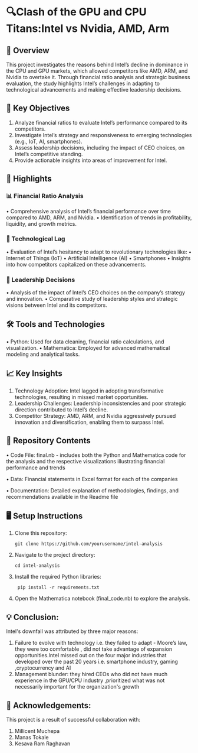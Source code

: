 # 🔍Clash of the GPU and CPU Titans:Intel vs Nvidia, AMD, Arm

## 📖 Overview

This project investigates the reasons behind Intel’s decline in dominance in the CPU and GPU markets, which allowed competitors like AMD, ARM, and Nvidia to overtake it. Through financial ratio analysis and strategic business evaluation, the study highlights Intel’s challenges in adapting to technological advancements and making effective leadership decisions.

## 🎯 Key Objectives
1. Analyze financial ratios to evaluate Intel’s performance compared to its competitors.
2. Investigate Intel’s strategy and responsiveness to emerging technologies (e.g., IoT, AI, smartphones).
3. Assess leadership decisions, including the impact of CEO choices, on Intel’s competitive standing.
4. Provide actionable insights into areas of improvement for Intel.

## 🔑 Highlights

### 📊 Financial Ratio Analysis
•	Comprehensive analysis of Intel’s financial performance over time compared to AMD, ARM, and Nvidia.
•	Identification of trends in profitability, liquidity, and growth metrics.

### 🧠 Technological Lag
•	Evaluation of Intel’s hesitancy to adapt to revolutionary technologies like:
•	Internet of Things (IoT)
•	Artificial Intelligence (AI)
•	Smartphones
•	Insights into how competitors capitalized on these advancements.

### 🏢 Leadership Decisions
•	Analysis of the impact of Intel’s CEO choices on the company’s strategy and innovation.
•	Comparative study of leadership styles and strategic visions between Intel and its competitors.

## 🛠️ Tools and Technologies
•	Python: Used for data cleaning, financial ratio calculations, and visualization.
•	Mathematica: Employed for advanced mathematical modeling and analytical tasks.

## 📈 Key Insights
1.	Technology Adoption: Intel lagged in adopting transformative technologies, resulting in missed market opportunities.
2.	Leadership Challenges: Leadership inconsistencies and poor strategic direction contributed to Intel’s decline.
3.	Competitor Strategy: AMD, ARM, and Nvidia aggressively pursued innovation and diversification, enabling them to surpass Intel.

## 📂 Repository Contents

•	Code File: final.nb - includes both the Python and Mathematica code for the analysis and the respective visualizations illustrating financial performance and trends

•	Data: Financial statements in Excel format for each of the companies

•	Documentation: Detailed explanation of methodologies, findings, and recommendations available in the Readme file

## 🖥️ Setup Instructions
1.	Clone this repository:

 
 		git clone https://github.com/yourusername/intel-analysis


2.	Navigate to the project directory:

   
		cd intel-analysis


4.	Install the required Python libraries:

   
   		 pip install -r requirements.txt


6.	Open the Mathematica notebook (final_code.nb) to explore the analysis.


## 💡 Conclusion:
Intel's downfall was attributed by three major reasons:
1. Failure to evolve with technology i.e. they failed to adapt - Moore’s law, they were too comfortable , did not take advantage of expansion opportunities.Intel missed out on the four major industries that developed over the past 20 years i.e. smartphone industry, gaming ,cryptocurrency and AI
2. Management blunder: they hired CEOs who did not have much experience in the GPU/CPU industry ,prioritized what was not necessarily important for the organization's growth


## 👏 Acknowledgements:  

This project is a result of successful collaboration with:
1. Millicent Muchepa
2. Manas Tokale
3. Kesava Ram Raghavan

